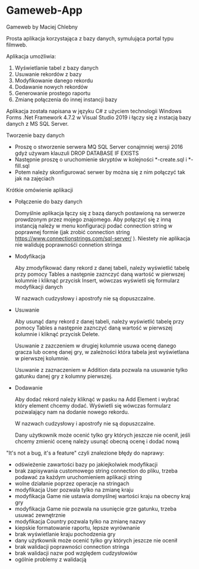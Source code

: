 # Gameweb-App

Gameweb by Maciej Chlebny

Prosta aplikacja korzystająca z bazy danych, symulująca portal typu filmweb.

Aplikacja umożliwia:
1. Wyświetlanie tabel z bazy danych
2. Usuwanie rekordów z bazy
3. Modyfikowanie danego rekordu
4. Dodawanie nowych rekordów
5. Generowanie prostego raportu
6. Zmianę połączenia do innej instancji bazy

Aplikacja została napisana w języku C# z użyciem technologii Windows Forms .Net Framework 4.7.2 w Visual Studio 2019
i łączy się z instacją bazy danych z MS SQL Server.

Tworzenie bazy danych
* Proszę o stworzenie serwera MQ SQL Server conajmniej wersji 2016
  gdyż używam klauzuli DROP DATABASE IF EXISTS
* Następnie proszę o uruchomienie skryptów w kolejności *-create.sql i *-fill.sql
* Potem należy skonfigurować serwer by można się z nim połączyć tak jak na zajęciach

Krótkie omówienie aplikacji
* Połączenie do bazy danych

  Domyślnie aplikacja łączy się z bazą danych postawioną na serwerze prowdzonym przez mojego znajomego.
  Aby połączyć się z inną instancją należy w menu konfiguracji podać connection string w poprawnej
  formie (jak zrobić connection string https://www.connectionstrings.com/sql-server/ ).
  Niestety nie aplikacja nie waliduję poprawnośći connetion stringa  
  
* Modyfikacja

  Aby zmodyfikować dany rekord z danej tabeli, należy wyświetlić tabelę przy pomocy Tables
  a następnie zaznczyć daną wartość w pierwszej kolumnie i kliknąć przycisk Insert,
  wówczas wyświetli się formularz modyfikacji danych
  
  W nazwach cudzysłowy i apostrofy nie są dopuszczalne.

  
* Usuwanie

  Aby usunąć dany rekord z danej tabeli, należy wyświetlić tabelę przy pomocy Tables
  a następnie zaznczyć daną wartość w pierwszej kolumnie i kliknąć przycisk Delete.
  
  Usuwanie z zazczeniem w drugiej kolumnie usuwa ocenę danego gracza lub ocenę danej gry,
  w zależności która tabela jest wyświetlana w pierwszej kolumnie.
  
  Usuwanie z zaznaczeniem w Addition data pozwala na usuwanie tylko gatunku danej gry z kolumny pierwszej.

* Dodawanie

  Aby dodać rekord należy kliknąć w pasku na Add Element i wybrać który element chcemy dodać.
  Wyświetli się wówczas formularz pozwalający nam na dodanie nowego rekordu.
  
  W nazwach cudzysłowy i apostrofy nie są dopuszczalne.
  
  Dany użytkownik może ocenić tylko gry których jeszcze nie ocenił,
  jeśli chcemy zmienić ocenę należy usunąć obecną ocenę i dodać nową

"It's not a bug, it's a feature" czyli znalezione błędy do naprawy:
- odświeżenie zawartości bazy po jakiejkolwiek modyfikacji
- brak zapisywania customowego string connection do pliku, trzeba podawać za każdym uruchomieniem aplikacji string
- wolne działanie poprzez operacje na stringach
- modyfikacja User pozwala tylko na zmianę kraju
- modyfikacja Game nie ustawia domyślnej wartości kraju na obecny kraj gry
- modyfikacja Game nie pozwala na usunięcie grze gatunku, trzeba usuwać zewnętrznie
- modyfikacja Country pozwala tylko na zmianę nazwy
- kiepskie formatowanie raportu, lepsze wyrównanie
- brak wyświetlanie kraju pochodzenia gry
- dany użytkownik może ocenić tylko gry których jeszcze nie ocenił
- brak walidacji poprawności connection stringa
- brak walidacji nazw pod względem cudzysłowiów
- ogólnie problemy z walidacją
